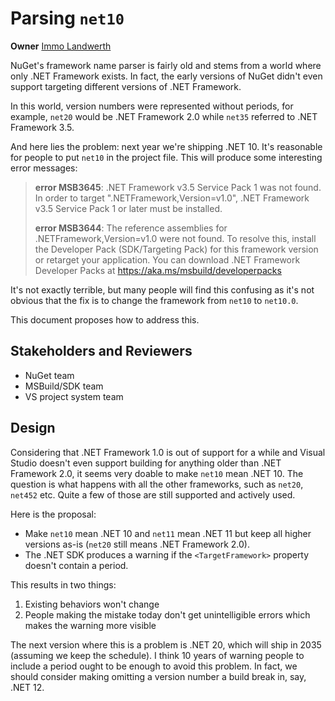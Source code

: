 # Parsing `net10`

**Owner** [Immo Landwerth](https://github.com/terrjobst)

NuGet's framework name parser is fairly old and stems from a world where only
.NET Framework exists. In fact, the early versions of NuGet didn't even support
targeting different versions of .NET Framework.

In this world, version numbers were represented without periods, for example,
`net20` would be .NET Framework 2.0 while `net35` referred to .NET Framework
3.5.

And here lies the problem: next year we're shipping .NET 10. It's reasonable for people to put `net10` in the project file. This will produce some interesting error messages:

> **error MSB3645**: .NET Framework v3.5 Service Pack 1 was not found. In order to target ".NETFramework,Version=v1.0", .NET Framework v3.5 Service Pack 1 or later must be installed.
>
> **error MSB3644**: The reference assemblies for .NETFramework,Version=v1.0 were not found. To resolve this, install the Developer Pack (SDK/Targeting Pack) for this framework version or retarget your application. You can download .NET Framework Developer Packs at https://aka.ms/msbuild/developerpacks

It's not exactly terrible, but many people will find this confusing as it's not
obvious that the fix is to change the framework from `net10` to `net10.0`.

This document proposes how to address this.

## Stakeholders and Reviewers

* NuGet team
* MSBuild/SDK team
* VS project system team

## Design

Considering that .NET Framework 1.0 is out of support for a while and Visual
Studio doesn't even support building for anything older than .NET Framework 2.0,
it seems very doable to make `net10` mean .NET 10. The question is what happens
with all the other frameworks, such as `net20`, `net452` etc. Quite a few of
those are still supported and actively used.

Here is the proposal:

* Make `net10` mean .NET 10 and `net11` mean .NET 11 but keep all higher
  versions as-is (`net20` still means .NET Framework 2.0).
* The .NET SDK produces a warning if the `<TargetFramework>` property doesn't
  contain a period.

This results in two things:

1. Existing behaviors won't change
2. People making the mistake today don't get unintelligible errors which makes
   the warning more visible

The next version where this is a problem is .NET 20, which will ship in 2035
(assuming we keep the schedule). I think 10 years of warning people to include a
period ought to be enough to avoid this problem. In fact, we should consider
making omitting a version number a build break in, say, .NET 12.
